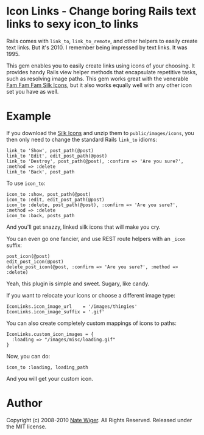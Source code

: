 Icon Links - Change boring Rails text links to sexy icon_to links
=================================================================
Rails comes with `link_to`, `link_to_remote`, and other helpers to easily create text links.  But it's 2010.  I remember being impressed by text links.  It was 1995.

This gem enables you to easily create links using icons of your choosing.  It provides handy Rails view helper methods that encapsulate repetitive tasks, such as resolving image paths.  This gem works great with the venerable [Fam Fam Fam Silk Icons](http://www.famfamfam.com/lab/icons/silk/), but it also works equally well with any other icon set you have as well.

Example
=======
If you download the [Silk Icons](http://www.famfamfam.com/lab/icons/silk/) and unzip them to `public/images/icons`, you then only need to change the standard Rails `link_to` idioms:

    link_to 'Show', post_path(@post)
    link_to 'Edit', edit_post_path(@post)
    link_to 'Destroy', post_path(@post), :confirm => 'Are you sure?', :method => :delete
    link_to 'Back', post_path

To use `icon_to`:

    icon_to :show, post_path(@post)
    icon_to :edit, edit_post_path(@post)
    icon_to :delete, post_path(@post), :confirm => 'Are you sure?', :method => :delete
    icon_to :back, posts_path

And you'll get snazzy, linked silk icons that will make you cry.

You can even go one fancier, and use REST route helpers with an `_icon` suffix:

    post_icon(@post)
    edit_post_icon(@post)
    delete_post_icon(@post, :confirm => 'Are you sure?', :method => :delete)

Yeah, this plugin is simple and sweet.  Sugary, like candy.

If you want to relocate your icons or choose a different image type:

    IconLinks.icon_image_url    = '/images/thingies'
    IconLinks.icon_image_suffix = '.gif'

You can also create completely custom mappings of icons to paths:

    IconLinks.custom_icon_images = {
      :loading => "/images/misc/loading.gif"
    }

Now, you can do:

    icon_to :loading, loading_path

And you will get your custom icon.

Author
======
Copyright (c) 2008-2010 [Nate Wiger](http://nateware.com).  All Rights Reserved.
Released under the MIT license.
